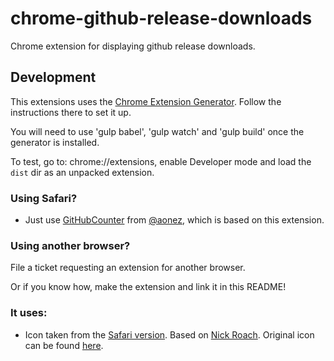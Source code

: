 # chrome-github-release-downloads

Chrome extension for displaying github release downloads.

## Development

This extensions uses the [Chrome Extension Generator](https://github.com/yeoman/generator-chrome-extension). Follow the instructions there to set it up.

You will need to use 'gulp babel', 'gulp watch' and 'gulp build' once the generator is installed.

To test, go to: chrome://extensions, enable Developer mode and load the `dist` dir as an unpacked extension.

### Using Safari?

- Just use [GitHubCounter](https://github.com/aonez/GitHubCounter) from [@aonez](https://github.com/aonez), which is based on this extension.

### Using another browser?

File a ticket requesting an extension for another browser.

Or if you know how, make the extension and link it in this README!

### It uses:

- Icon taken from the [Safari version](https://github.com/aonez/GitHubCounter). Based on [Nick Roach](https://www.elegantthemes.com/). Original icon can be found [here](https://www.iconfinder.com/icons/1055068/arrow_cloud_down_download_icon#size=512).